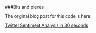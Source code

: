 ###Bits and pieces

The original blog post for this code is here:

[Twitter Sentiment Analysis in 30 seconds](http://www.dataissexy.co.uk/twitter-sentiment-analysis-in-30-seconds)